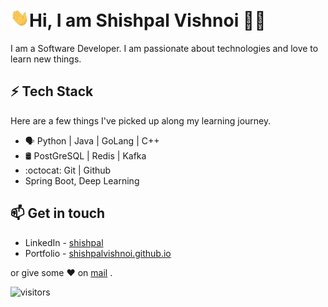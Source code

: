 # <img src="https://raw.githubusercontent.com/ABSphreak/ABSphreak/master/gifs/Hi.gif" width="30px">Hi, I am Shishpal Vishnoi 👨‍💻

I am a Software Developer. I am passionate about technologies and love to learn new things.


## ⚡ Tech Stack

Here are a few things I've picked up along my learning journey.

* 🗣 Python | Java | GoLang | C++ 
* 🛢️ PostGreSQL | Redis | Kafka
* :octocat: Git | Github
* Spring Boot, Deep Learning

## 📫 Get in touch
- LinkedIn - [shishpal](https://www.linkedin.com/in/shishpal)
- Portfolio - [shishpalvishnoi.github.io](https://shishpalvishnoi.github.io/)

 or give some ♥ on [mail](mailto:shishpal.nitsri@gmail.com) .



![visitors](https://visitor-badge.glitch.me/badge?page_id=shishpalvishnoi/shishpalvishnoi)


 
